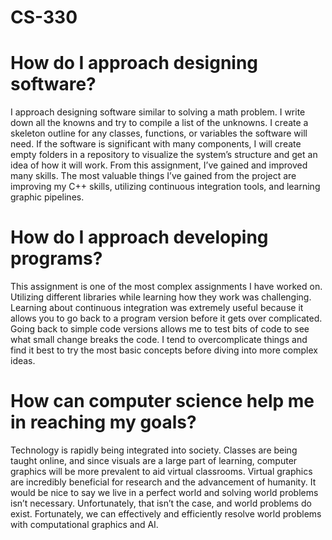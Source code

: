 # CS-330

# How do I approach designing software?

I approach designing software similar to solving a math problem. I write down all the knowns and try to compile a list of the unknowns. I create a skeleton outline for any classes, functions, or variables the software will need. If the software is significant with many components, I will create empty folders in a repository to visualize the system’s structure and get an idea of how it will work.
From this assignment, I’ve gained and improved many skills. The most valuable things I’ve gained from the project are improving my C++ skills, utilizing continuous integration tools, and learning graphic pipelines.


# How do I approach developing programs?

This assignment is one of the most complex assignments I have worked on. Utilizing different libraries while learning how they work was challenging. Learning about continuous integration was extremely useful because it allows you to go back to a program version before it gets over complicated. Going back to simple code versions allows me to test bits of code to see what small change breaks the code. I tend to overcomplicate things and find it best to try the most basic concepts before diving into more complex ideas.


# How can computer science help me in reaching my goals?

Technology is rapidly being integrated into society. Classes are being taught online, and since visuals are a large part of learning, computer graphics will be more prevalent to aid virtual classrooms. Virtual graphics are incredibly beneficial for research and the advancement of humanity. It would be nice to say we live in a perfect world and solving world problems isn’t necessary. Unfortunately, that isn’t the case, and world problems do exist. Fortunately, we can effectively and efficiently resolve world problems with computational graphics and AI.
